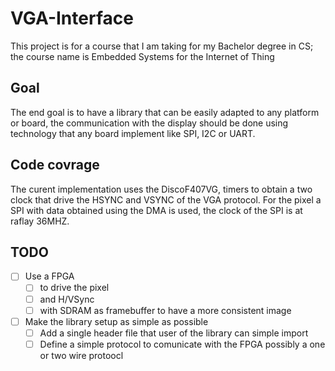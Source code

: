 # VGA-Interface
This project is for a course that I am taking for my Bachelor degree in CS; the course name is Embedded Systems for the Internet of Thing
## Goal
The end goal is to have a library that can be easily adapted to any platform or board, 
the communication with the display should be done using technology that any board implement like SPI, I2C or UART.
## Code covrage
The curent implementation uses the DiscoF407VG, timers to obtain a two clock that drive the HSYNC and VSYNC of the VGA protocol.
For the pixel a SPI with data obtained using the DMA is used, the clock of the SPI is at raflay 36MHZ.
## TODO
- [ ] Use a FPGA
  - [ ] to drive the pixel
  - [ ] and H/VSync
  - [ ] with SDRAM as framebuffer to have a more consistent image
- [ ] Make the library setup as simple as possible
  - [ ] Add a single header file that user of the library can simple import
  - [ ] Define a simple protocol to comunicate with the FPGA possibly a one or two wire protoocl
